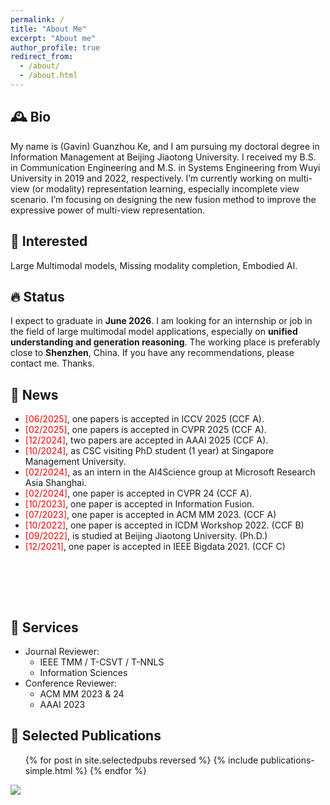 ```yaml
---
permalink: /
title: "About Me"
excerpt: "About me"
author_profile: true
redirect_from: 
  - /about/
  - /about.html
---
```


🕰️ Bio
---
My name is (Gavin) Guanzhou Ke, and I am pursuing my doctoral degree in Information Management at Beijing Jiaotong University. I received my B.S. in Communication Engineering and M.S. in Systems Engineering from Wuyi University in 2019 and 2022, respectively. I’m currently working on multi-view (or modality) representation learning, especially incomplete view scenario. I’m focusing on designing the new fusion method to improve the expressive power of multi-view representation.


🎯 Interested
---
Large Multimodal models, Missing modality completion, Embodied AI.


🔥 Status
---
I expect to graduate in **June 2026**. I am looking for an internship or job in the field of large multimodal model applications, especially on **unified understanding and generation reasoning**. The working place is preferably close to **Shenzhen**, China. If you have any recommendations, please contact me. Thanks.


📣 News
---

<ul style="width: auto; height: 300px; overflow: auto">

<li> <span style="color:red">[06/2025]</span>, one papers is accepted in ICCV 2025 (CCF A).</li>
<li> <span style="color:red">[02/2025]</span>, one papers is accepted in CVPR 2025 (CCF A).</li>
<li> <span style="color:red">[12/2024]</span>, two papers are accepted in AAAI 2025 (CCF A).</li>
<li> <span style="color:red">[10/2024]</span>, as CSC visiting PhD student (1 year) at Singapore Management University.</li>
<li> <span style="color:red">[02/2024]</span>, as an intern in the AI4Science group at Microsoft Research Asia Shanghai.</li>
<li> <span style="color:red">[02/2024]</span>, one paper is accepted in CVPR 24 (CCF A).</li>
<li> <span style="color:red">[10/2023]</span>, one paper is accepted in Information Fusion.</li>
<li> <span style="color:red">[07/2023]</span>, one paper is accepted in ACM MM 2023. (CCF A)</li>
<li> <span style="color:red">[10/2022]</span>, one paper is accepted in ICDM Workshop 2022. (CCF B)</li>
<li> <span style="color:red">[09/2022]</span>, is studied at Beijing Jiaotong University. (Ph.D.)</li>
<li> <span style="color:red">[12/2021]</span>, one paper is accepted in IEEE Bigdata 2021. (CCF C)</li>


</ul>


🤝 Services
---

* Journal Reviewer:
  * IEEE TMM / T-CSVT / T-NNLS
  * Information Sciences
* Conference Reviewer:
  * ACM MM 2023 & 24
  * AAAI 2023



📄 Selected Publications
---

<ul>{% for post in site.selectedpubs reversed %}
    {% include publications-simple.html %}
    <!-- {% include archive-single-cv.html %} -->
  {% endfor %}</ul>

<body><a href="https://clustrmaps.com/site/1c39f"  title="ClustrMaps"><img src="//www.clustrmaps.com/map_v2.png?d=6PhQno-uz8qYO3a_jzhJcRHooRKmewUkZxaFZw3oaGI&cl=ffffff" /></a></body>